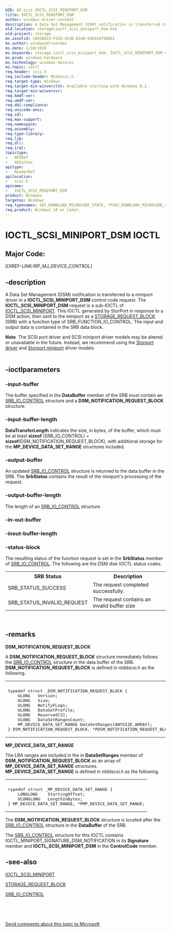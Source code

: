 ```yaml
---
UID: NI:scsi.IOCTL_SCSI_MINIPORT_DSM
title: IOCTL_SCSI_MINIPORT_DSM
author: windows-driver-content
description: A Data Set Management (DSM) notification is transferred to a miniport driver in a IOCTL_SCSI_MINIPORT_DSM control code request.
old-location: storage\ioctl_scsi_miniport_dsm.htm
old-project: storage
ms.assetid: CA91B623-F926-453D-A348-92655875D801
ms.author: windowsdriverdev
ms.date: 1/10/2018
ms.keywords: storage.ioctl_scsi_miniport_dsm, IOCTL_SCSI_MINIPORT_DSM control code [Storage Devices], IOCTL_SCSI_MINIPORT_DSM, scsi/IOCTL_SCSI_MINIPORT_DSM
ms.prod: windows-hardware
ms.technology: windows-devices
ms.topic: ioctl
req.header: scsi.h
req.include-header: Ntddscsi.h
req.target-type: Windows
req.target-min-winverclnt: Available starting with Windows 8.1.
req.target-min-winversvr: 
req.kmdf-ver: 
req.umdf-ver: 
req.ddi-compliance: 
req.unicode-ansi: 
req.idl: 
req.max-support: 
req.namespace: 
req.assembly: 
req.type-library: 
req.lib: 
req.dll: 
req.irql: 
topictype:
-	APIRef
-	kbSyntax
apitype:
-	HeaderDef
apilocation:
-	scsi.h
apiname:
-	IOCTL_SCSI_MINIPORT_DSM
product: Windows
targetos: Windows
req.typenames: SES_DOWNLOAD_MICROCODE_STATE, *PSES_DOWNLOAD_MICROCODE_STATE
req.product: Windows 10 or later.
---
```


# IOCTL_SCSI_MINIPORT_DSM IOCTL


##  Major Code: 


[[XREF-LINK:IRP_MJ_DEVICE_CONTROL]

## -description


A Data Set Management (DSM) notification is transferred to a miniport driver in a 
     <b>IOCTL_SCSI_MINIPORT_DSM</b> control code request. The <b>IOCTL_SCSI_MINIPORT_DSM</b> request is a sub-IOCTL of <a href="..\ntddscsi\ni-ntddscsi-ioctl_scsi_miniport.md">IOCTL_SCSI_MINIPORT</a>. This IOCTL generated by StorPort in response to a DSM action, then sent  to the miniport as a <a href="..\storport\ns-storport-_storage_request_block.md">STORAGE_REQUEST_BLOCK</a> (SRB) with a function type of SRB_FUNCTION_IO_CONTROL. The input and output data is contained in the SRB data block. 
<div class="alert"><b>Note</b>  The SCSI port driver and SCSI miniport driver models may be altered or unavailable in the future. Instead, we recommend using the <a href="https://msdn.microsoft.com/en-us/windows/hardware/drivers/storage/storport-driver">Storport driver</a> and <a href="https://msdn.microsoft.com/en-us/windows/hardware/drivers/storage/storport-miniport-drivers">Storport miniport</a> driver models.</div><div> </div>

## -ioctlparameters




### -input-buffer

The buffer specified in the <b>DataBuffer</b> member of the SRB must contain an <a href="..\ntddscsi\ns-ntddscsi-_srb_io_control.md">SRB_IO_CONTROL</a> structure and a <b>DSM_NOTIFICATION_REQUEST_BLOCK</b> structure.  


### -input-buffer-length

<b>DataTransferLength</b> indicates the size, in bytes, of the buffer, which must be at least <b>sizeof</b> (SRB_IO_CONTROL) + <b>sizeof</b>(DSM_NOTIFICATION_REQUEST_BLOCK), with additional storage for the <b>MP_DEVICE_DATA_SET_RANGE</b> structures included.


### -output-buffer

An updated <a href="..\ntddscsi\ns-ntddscsi-_srb_io_control.md">SRB_IO_CONTROL</a> structure is returned to the data buffer in the SRB. The <b>SrbStatus</b> contains the result of the miniport's processing of the request.


### -output-buffer-length

The length of an <a href="..\ntddscsi\ns-ntddscsi-_srb_io_control.md">SRB_IO_CONTROL</a> structure.


### -in-out-buffer


<text></text>



### -inout-buffer-length


<text></text>



### -status-block

The resulting status of the function request is set in the <b>SrbStatus</b> member of <a href="..\ntddscsi\ns-ntddscsi-_srb_io_control.md">SRB_IO_CONTROL</a>. The following are the  DSM disk IOCTL status codes.
<table>
<tr>
<th>SRB Status</th>
<th>Description</th>
</tr>
<tr>
<td>SRB_STATUS_SUCCESS</td>
<td>The request completed successfully.</td>
</tr>
<tr>
<td>SRB_STATUS_INVALID_REQUEST</td>
<td>The request contains an invalid buffer size</td>
</tr>
</table> 


## -remarks


<b>DSM_NOTIFICATION_REQUEST_BLOCK</b>

A <b>DSM_NOTIFICATION_REQUEST_BLOCK</b> structure immediately follows the <a href="..\ntddscsi\ns-ntddscsi-_srb_io_control.md">SRB_IO_CONTROL</a> structure in the data buffer of the SRB.  <b>DSM_NOTIFICATION_REQUEST_BLOCK</b> is defined in ntddscsi.h as the following.
<div class="code"><span codelanguage=""><table>
<tr>
<th></th>
</tr>
<tr>
<td>
<pre>typedef struct _DSM_NOTIFICATION_REQUEST_BLOCK {
    ULONG   Version;
    ULONG   Size;
    ULONG   NotifyFLags;
    ULONG   DataSetProfile;
    ULONG   Reserved[3];
    ULONG   DataSetRangesCount;
    MP_DEVICE_DATA_SET_RANGE DataSetRanges[ANYSIZE_ARRAY];
} DSM_NOTIFICATION_REQUEST_BLOCK, *PDSM_NOTIFICATION_REQUEST_BLOCK;</pre>
</td>
</tr>
</table></span></div>

<b>MP_DEVICE_DATA_SET_RANGE</b>

The LBA ranges are included in the  in <b>DataSetRanges</b> member of <b>DSM_NOTIFICATION_REQUEST_BLOCK</b> as an array of <b>MP_DEVICE_DATA_SET_RANGE</b> structures. <b>MP_DEVICE_DATA_SET_RANGE</b> is defined in ntddscsi.h as the following.
<div class="code"><span codelanguage=""><table>
<tr>
<th></th>
</tr>
<tr>
<td>
<pre>rypedef struct _MP_DEVICE_DATA_SET_RANGE {
    LONGLONG    StartingOffset;
    ULONGLONG   LengthInBytes;
} MP_DEVICE_DATA_SET_RANGE, *PMP_DEVICE_DATA_SET_RANGE;</pre>
</td>
</tr>
</table></span></div>

The <b>DSM_NOTIFICATION_REQUEST_BLOCK</b> structure is located after the <a href="..\ntddscsi\ns-ntddscsi-_srb_io_control.md">SRB_IO_CONTROL</a> structure in the <b>DataBuffer</b> of the SRB.

The <a href="..\ntddscsi\ns-ntddscsi-_srb_io_control.md">SRB_IO_CONTROL</a> structure for this IOCTL contains IOCTL_MINIPORT_SIGNATURE_DSM_NOTIFICATION in its <b>Signature</b> member and <b>IOCTL_SCSI_MINIPORT_DSM</b> in the <b>ControlCode</b> member.



## -see-also

<a href="..\ntddscsi\ni-ntddscsi-ioctl_scsi_miniport.md">IOCTL_SCSI_MINIPORT</a>

<a href="..\storport\ns-storport-_storage_request_block.md">STORAGE_REQUEST_BLOCK</a>

<a href="..\ntddscsi\ns-ntddscsi-_srb_io_control.md">SRB_IO_CONTROL</a>

 

 

<a href="mailto:wsddocfb@microsoft.com?subject=Documentation%20feedback [storage\storage]:%20IOCTL_SCSI_MINIPORT_DSM control code%20 RELEASE:%20(1/10/2018)&amp;body=%0A%0APRIVACY STATEMENT%0A%0AWe use your feedback to improve the documentation. We don't use your email address for any other purpose, and we'll remove your email address from our system after the issue that you're reporting is fixed. While we're working to fix this issue, we might send you an email message to ask for more info. Later, we might also send you an email message to let you know that we've addressed your feedback.%0A%0AFor more info about Microsoft's privacy policy, see http://privacy.microsoft.com/en-us/default.aspx." title="Send comments about this topic to Microsoft">Send comments about this topic to Microsoft</a>


